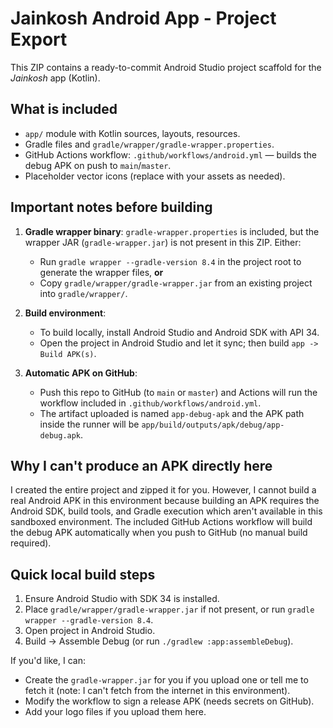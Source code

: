 # Jainkosh Android App - Project Export

This ZIP contains a ready-to-commit Android Studio project scaffold for the *Jainkosh* app (Kotlin).

## What is included
- `app/` module with Kotlin sources, layouts, resources.
- Gradle files and `gradle/wrapper/gradle-wrapper.properties`.
- GitHub Actions workflow: `.github/workflows/android.yml` — builds the debug APK on push to `main`/`master`.
- Placeholder vector icons (replace with your assets as needed).

## Important notes before building
1. **Gradle wrapper binary**: `gradle-wrapper.properties` is included, but the wrapper JAR (`gradle-wrapper.jar`) is not present in this ZIP. Either:
   - Run `gradle wrapper --gradle-version 8.4` in the project root to generate the wrapper files, **or**
   - Copy `gradle/wrapper/gradle-wrapper.jar` from an existing project into `gradle/wrapper/`.

2. **Build environment**:
   - To build locally, install Android Studio and Android SDK with API 34.
   - Open the project in Android Studio and let it sync; then build `app -> Build APK(s)`.

3. **Automatic APK on GitHub**:
   - Push this repo to GitHub (to `main` or `master`) and Actions will run the workflow included in `.github/workflows/android.yml`.
   - The artifact uploaded is named `app-debug-apk` and the APK path inside the runner will be `app/build/outputs/apk/debug/app-debug.apk`.

## Why I can't produce an APK directly here
I created the entire project and zipped it for you. However, I cannot build a real Android APK in this environment because building an APK requires the Android SDK, build tools, and Gradle execution which aren't available in this sandboxed environment. The included GitHub Actions workflow will build the debug APK automatically when you push to GitHub (no manual build required).

## Quick local build steps
1. Ensure Android Studio with SDK 34 is installed.
2. Place `gradle/wrapper/gradle-wrapper.jar` if not present, or run `gradle wrapper --gradle-version 8.4`.
3. Open project in Android Studio.
4. Build -> Assemble Debug (or run `./gradlew :app:assembleDebug`).

If you'd like, I can:
- Create the `gradle-wrapper.jar` for you if you upload one or tell me to fetch it (note: I can't fetch from the internet in this environment).
- Modify the workflow to sign a release APK (needs secrets on GitHub).
- Add your logo files if you upload them here.

